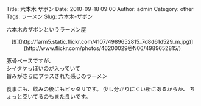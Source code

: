 Title: 六本木 ザボン
Date: 2010-09-18 09:00
Author: admin
Category: other
Tags: ラーメン
Slug: 六本木-ザボン

六本木のザボンというラーメン屋

<p>
<center>
[![](http://farm5.static.flickr.com/4107/4989652815_7d8d61d529_m.jpg)](http://www.flickr.com/photos/46200029@N06/4989652815/)

</center>
  
豚骨ベースですが、  
シイタケっぽいのが入っていて  
旨みがさらにプラスされた感じのラーメン

</p>
食事にも、飲みの後にもピッタリです。  
少し分かりにくい所にあるからか、  
ちょっと空いてるのもまた良いです。
